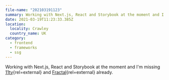 ```yaml
---
file-name: "202103191123"
summary: Working with Next.js, React and Storybook at the moment and I'm missing 11ty and Fractal already.
date: 2021-03-19T11:23:33.385Z
location:
  locality: Crawley
  country_name: UK
category:
  - frontend
  - frameworks
  - ssg
---
```

Working with Next.js, React and Storybook at the moment and I'm missing [11ty](https://www.11ty.dev/){rel=external} and [Fractal](https://fractal.build/){rel=external} already.
